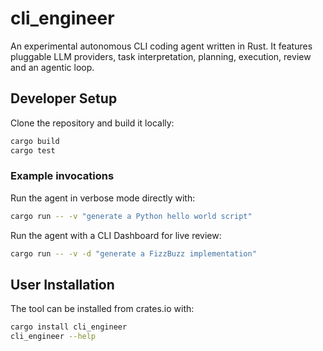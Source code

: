 # cli_engineer

An experimental autonomous CLI coding agent written in Rust. It features pluggable LLM providers, task interpretation, planning, execution, review and an agentic loop.

## Developer Setup

Clone the repository and build it locally:

```bash
cargo build
cargo test
```

### Example invocations

Run the agent in verbose mode directly with:

```bash
cargo run -- -v "generate a Python hello world script"
```

Run the agent with a CLI Dashboard for live review:

```bash
cargo run -- -v -d "generate a FizzBuzz implementation"
```


## User Installation

The tool can be installed from crates.io with:

```bash
cargo install cli_engineer
cli_engineer --help
```

